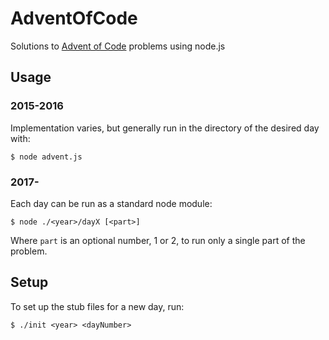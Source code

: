 # AdventOfCode
Solutions to [Advent of Code](http://adventofcode.com/) problems using node.js

## Usage

### 2015-2016
Implementation varies, but generally run in the directory of the desired day with:  

`
$ node advent.js
`

### 2017-
Each day can be run as a standard node module:

`
$ node ./<year>/dayX [<part>]
`

Where `part` is an optional number, 1 or 2, to run only a single part of the problem.

## Setup
To set up the stub files for a new day, run:

`
$ ./init <year> <dayNumber>
`
